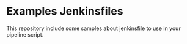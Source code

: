 # Examples Jenkinsfiles
This repository include some samples about jenkinsfile to use in your pipeline script.
